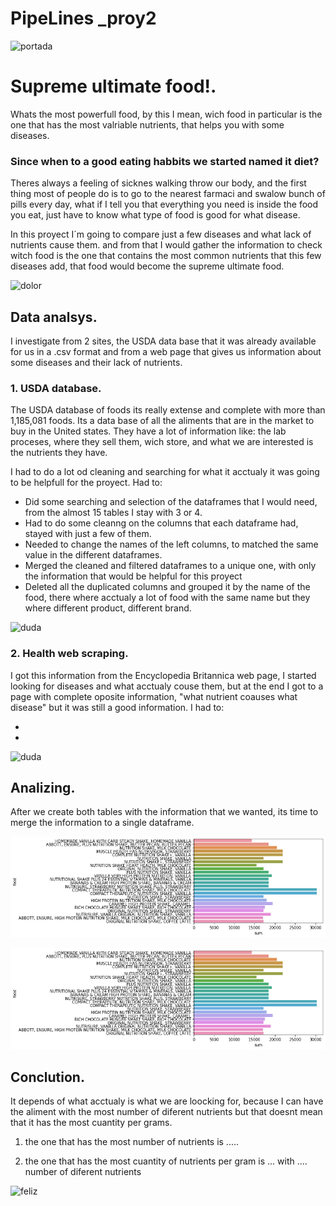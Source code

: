 # PipeLines _proy2

![portada](https://github.com/imalanz/pipe/blob/main/Imagenes/1.jpg?raw=true) 

# Supreme ultimate food!.
Whats the most powerfull food, by this I mean, wich food in particular is the one that has the most valriable nutrients, that helps you with some diseases.

### Since when to a good eating habbits we started named it diet?

Theres always a feeling of sicknes walking throw our body, and the first thing most of people do is to go to the nearest farmaci and swalow bunch of pills every day, what if I tell you that everything you need is inside the food you eat, just have to know what type of food is good for what disease.

In this proyect I´m going to compare just a few diseases and what lack of nutrients cause them. and from that I would gather the information to check witch food is the one that contains the most common nutrients that this few diseases add, that food would become the supreme ultimate food.

![dolor](https://raw.githubusercontent.com/imalanz/pipe/main/Imagenes/7.avif) 
## Data analsys.
I investigate from 2 sites, the USDA data base that it was already available for us in a .csv format and from a web page that gives us information about some diseases and their lack of nutrients.
### 1. USDA database.
The USDA database of foods its really extense and complete with more than 1,185,081 foods. Its a data base of all the aliments that are in the market to buy in the United states. They have a lot of information like: the lab proceses, where they sell them, wich store, and what we are interested is the nutrients they have.

I had to do a lot od cleaning and searching for what it acctualy it was going to be helpfull for the proyect. Had to:

- Did some searching and selection of the dataframes that I would need, from the almost 15 tables I stay with 3 or 4.
- Had to do some cleanng on the columns that each dataframe had, stayed with just a few of them.
- Needed to change the names of the left columns, to matched the same value in the different dataframes.
- Merged the cleaned and filtered dataframes to a unique one, with only the information that would be helpful for this proyect
- Deleted all the duplicated columns and grouped it by the name of the food, there where acctualy a lot of food with the same name but they where different product, different brand. 

![duda](https://github.com/imalanz/pipe/blob/main/Imagenes/4.jfif?raw=true) 
### 2. Health web scraping.
I got this information from the Encyclopedia Britannica web page, I started looking for diseases and what acctualy couse them, but at the end I got to a page with complete oposite information, "what nutrient coauses what disease" but it was still a good information. I had to:

- 
- 


![duda](https://github.com/imalanz/pipe/blob/main/Imagenes/8.png?raw=true)  
## Analizing.
After we create both tables with the information that we wanted, its time to merge the information to a single dataframe. 

![visual](https://github.com/imalanz/PipeLine_proy2/blob/main/Imagenes/output.png?raw=true)  



![visual](Imagenes/output.png) 

## Conclution. 
It depends of what acctualy is what we are loocking for, because I can have the aliment with the most number of diferent nutrients but that doesnt mean that it has the most cuantity per grams.

1. the one that has the most number of nutrients is .....

2. the one that has the most cuantity of nutrients per gram is ... with .... number of diferent nutrients


![feliz](https://raw.githubusercontent.com/imalanz/pipe/main/Imagenes/healthy%208.avif)  

